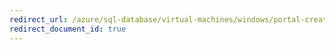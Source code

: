 ```yaml
---
redirect_url: /azure/sql-database/virtual-machines/windows/portal-create-failover-cluster-premium-file-share
redirect_document_id: true
---
```

